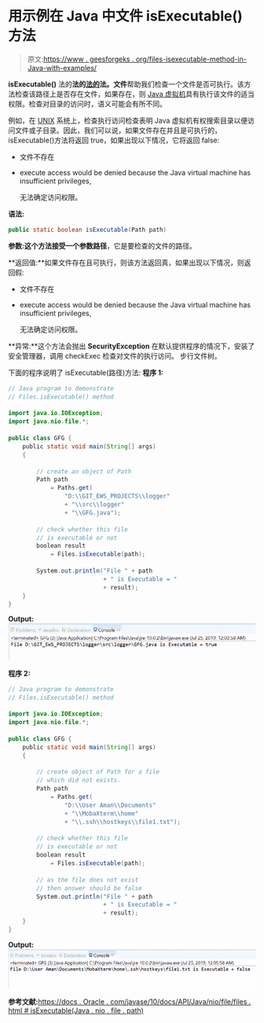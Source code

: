 # 用示例在 Java 中文件 isExecutable()方法

> 原文:[https://www . geesforgeks . org/files-isexecutable-method-in-Java-with-examples/](https://www.geeksforgeeks.org/files-isexecutable-method-in-java-with-examples/)

**isExecutable()** 法的**法的[法的](https://www.geeksforgeeks.org/tag/java-nio-file-package/)法。文件**帮助我们检查一个文件是否可执行。该方法检查该路径上是否存在文件，如果存在，则 [Java 虚拟机](https://www.geeksforgeeks.org/jvm-works-jvm-architecture/)具有执行该文件的适当权限。检查对目录的访问时，语义可能会有所不同。

例如，在 [UNIX](https://www.geeksforgeeks.org/introduction-to-unix-system/) 系统上，检查执行访问检查表明 Java 虚拟机有权搜索目录以便访问文件或子目录。因此，我们可以说，如果文件存在并且是可执行的，isExecutable()方法将返回 true，如果出现以下情况，它将返回 false:

*   文件不存在
*   execute access would be denied because the Java virtual machine has insufficient privileges,

    无法确定访问权限。

**语法:**

```java
public static boolean isExecutable(Path path)

```

**参数:**这个方法接受一个参数**路径**，它是要检查的文件的路径。

**返回值:**如果文件存在且可执行，则该方法返回真，如果出现以下情况，则返回假:

*   文件不存在
*   execute access would be denied because the Java virtual machine has insufficient privileges,

    无法确定访问权限。

**异常:**这个方法会抛出 **SecurityException** 在默认提供程序的情况下，安装了安全管理器，调用 checkExec 检查对文件的执行访问。
步行文件树。

下面的程序说明了 isExecutable(路径)方法:
**程序 1:**

```java
// Java program to demonstrate
// Files.isExecutable() method

import java.io.IOException;
import java.nio.file.*;

public class GFG {
    public static void main(String[] args)
    {

        // create an object of Path
        Path path
            = Paths.get(
                "D:\\GIT_EWS_PROJECTS\\logger"
                + "\\src\\logger"
                + "\\GFG.java");

        // check whether this file
        // is executable or not
        boolean result
            = Files.isExecutable(path);

        System.out.println("File " + path
                           + " is Executable = "
                           + result);
    }
}
```

**Output:**![](img/1500e909190d0acdcc485f0f04640b32.png)

**程序 2:**

```java
// Java program to demonstrate
// Files.isExecutable() method

import java.io.IOException;
import java.nio.file.*;

public class GFG {
    public static void main(String[] args)
    {

        // create object of Path for a file
        // which did not exists.
        Path path
            = Paths.get(
                "D:\\User Aman\\Documents"
                + "\\MobaXterm\\home"
                + "\\.ssh\\hostkeys\\file1.txt");

        // check whether this file
        // is executable or not
        boolean result
            = Files.isExecutable(path);

        // as the file does not exist
        // then answer should be false
        System.out.println("File " + path
                           + " is Executable = "
                           + result);
    }
}
```

**Output:**![](img/01ac3fb8220f4ab4f36ed266a8c00a2b.png)

**参考文献:**[https://docs . Oracle . com/javase/10/docs/API/Java/nio/file/files . html # isExecutable(Java . nio . file . path)](https://docs.oracle.com/javase/10/docs/api/java/nio/file/Files.html#isExecutable(java.nio.file.Path))